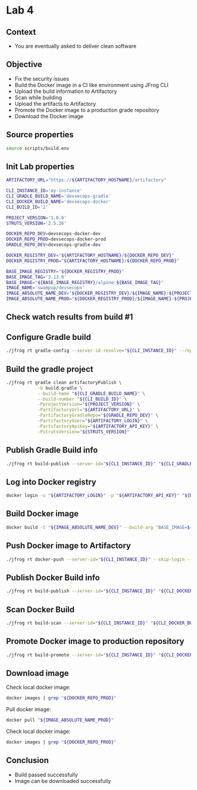 # Lab 4

## Context

- You are eventually asked to deliver clean software

## Objective

- Fix the security issues
- Build the Docker image in a CI like environment using JFrog CLI
- Upload the build information to Artifactory
- Scan while building
- Upload the artifacts to Artifactory
- Promote the Docker image to a production grade repository
- Download the Docker image 

## Source properties

```bash
source scripts/build.env
```

## Init Lab properties

```bash
ARTIFACTORY_URL="https://${ARTIFACTORY_HOSTNAME}/artifactory"

CLI_INSTANCE_ID='my-instance'
CLI_GRADLE_BUILD_NAME='devsecops-gradle'
CLI_DOCKER_BUILD_NAME='devsecops-docker'
CLI_BUILD_ID='2'

PROJECT_VERSION='1.0.0'
STRUTS_VERSION='2.5.26'

DOCKER_REPO_DEV=devsecops-docker-dev
DOCKER_REPO_PROD=devsecops-docker-prod
GRADLE_REPO_DEV=devsecops-gradle-dev

DOCKER_REGISTRY_DEV="${ARTIFACTORY_HOSTNAME}/${DOCKER_REPO_DEV}"
DOCKER_REGISTRY_PROD="${ARTIFACTORY_HOSTNAME}/${DOCKER_REPO_PROD}"

BASE_IMAGE_REGISTRY="${DOCKER_REGISTRY_PROD}"
BASE_IMAGE_TAG='3.13.0'
BASE_IMAGE="${BASE_IMAGE_REGISTRY}/alpine:${BASE_IMAGE_TAG}"
IMAGE_NAME='swampup/devsecops'
IMAGE_ABSOLUTE_NAME_DEV="${DOCKER_REGISTRY_DEV}/${IMAGE_NAME}:${PROJECT_VERSION}"
IMAGE_ABSOLUTE_NAME_PROD="${DOCKER_REGISTRY_PROD}/${IMAGE_NAME}:${PROJECT_VERSION}"
```

## Check watch results from build #1

## Configure Gradle build

```bash
./jfrog rt gradle-config --server-id-resolve="${CLI_INSTANCE_ID}" --repo-resolve="${GRADLE_REPO_DEV}" --server-id-deploy="${CLI_INSTANCE_ID}" --repo-deploy="${GRADLE_REPO_DEV}" --use-wrapper=true --uses-plugin=true --deploy-ivy-desc=false
```

## Build the gradle project

```bash
./jfrog rt gradle clean artifactoryPublish \
            -b build.gradle \
            --build-name "${CLI_GRADLE_BUILD_NAME}" \
            --build-number "${CLI_BUILD_ID}" \
            -PprojectVersion="${PROJECT_VERSION}" \
            -PartifactoryUrl="${ARTIFACTORY_URL}" \
            -PartifactoryGradleRepo="${GRADLE_REPO_DEV}" \
            -PartifactoryUser="${ARTIFACTORY_LOGIN}" \
            -PartifactoryApiKey="${ARTIFACTORY_API_KEY}" \
            -PstrutsVersion="${STRUTS_VERSION}"
```

## Publish Gradle Build info

```bash
./jfrog rt build-publish --server-id="${CLI_INSTANCE_ID}" "${CLI_GRADLE_BUILD_NAME}" "${CLI_BUILD_ID}"
```

## Log into Docker registry

```bash
docker login -u "${ARTIFACTORY_LOGIN}" -p "${ARTIFACTORY_API_KEY}" "${DOCKER_REGISTRY_DEV}"
```

## Build Docker image

```bash
docker build -t "${IMAGE_ABSOLUTE_NAME_DEV}" --build-arg "BASE_IMAGE=${BASE_IMAGE}" .
```

## Push Docker image to Artifactory

```bash
./jfrog rt docker-push --server-id="${CLI_INSTANCE_ID}" --skip-login --build-name="${CLI_DOCKER_BUILD_NAME}" --build-number="${CLI_BUILD_ID}" --module="${CLI_DOCKER_BUILD_NAME}" "${IMAGE_ABSOLUTE_NAME_DEV}" "${DOCKER_REPO_DEV}"
```

## Publish Docker Build info

```bash
./jfrog rt build-publish --server-id="${CLI_INSTANCE_ID}" "${CLI_DOCKER_BUILD_NAME}" "${CLI_BUILD_ID}"
```

## Scan Docker Build

```bash
./jfrog rt build-scan --server-id="${CLI_INSTANCE_ID}" "${CLI_DOCKER_BUILD_NAME}" "${CLI_BUILD_ID}"
```

## Promote Docker image to production repository

```bash
./jfrog rt build-promote --server-id="${CLI_INSTANCE_ID}" "${CLI_DOCKER_BUILD_NAME}" "${CLI_BUILD_ID}" "${DOCKER_REPO_PROD}-local" 
```

## Download image

Check local docker image:
```bash
docker images | grep "${DOCKER_REPO_PROD}"
```

Pull docker image:
```bash
docker pull "${IMAGE_ABSOLUTE_NAME_PROD}"
```

Check local docker image:
```bash
docker images | grep "${DOCKER_REPO_PROD}"
```

## Conclusion

- Build passed successfully
- Image can be downloaded successfully